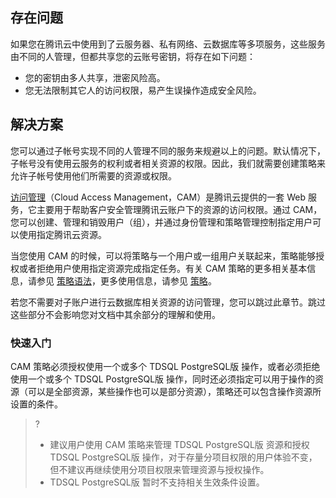 
## 存在问题
如果您在腾讯云中使用到了云服务器、私有网络、云数据库等多项服务，这些服务由不同的人管理，但都共享您的云账号密钥，将存在如下问题：
- 您的密钥由多人共享，泄密风险高。
- 您无法限制其它人的访问权限，易产生误操作造成安全风险。

## 解决方案
您可以通过子帐号实现不同的人管理不同的服务来规避以上的问题。默认情况下，子帐号没有使用云服务的权利或者相关资源的权限。因此，我们就需要创建策略来允许子帐号使用他们所需要的资源或权限。

[访问管理](https://cloud.tencent.com/document/product/598/10583)（Cloud Access Management，CAM）是腾讯云提供的一套 Web 服务，它主要用于帮助客户安全管理腾讯云账户下的资源的访问权限。通过 CAM，您可以创建、管理和销毁用户（组），并通过身份管理和策略管理控制指定用户可以使用指定腾讯云资源。

当您使用 CAM 的时候，可以将策略与一个用户或一组用户关联起来，策略能够授权或者拒绝用户使用指定资源完成指定任务。有关 CAM 策略的更多相关基本信息，请参见 [策略语法](https://cloud.tencent.com/document/product/598/10603)，更多使用信息，请参见 [策略](https://cloud.tencent.com/document/product/598/10601)。

若您不需要对子账户进行云数据库相关资源的访问管理，您可以跳过此章节。跳过这些部分不会影响您对文档中其余部分的理解和使用。

### 快速入门
CAM 策略必须授权使用一个或多个 TDSQL PostgreSQL版 操作，或者必须拒绝使用一个或多个 TDSQL PostgreSQL版 操作，同时还必须指定可以用于操作的资源（可以是全部资源，某些操作也可以是部分资源），策略还可以包含操作资源所设置的条件。
>?
>- 建议用户使用 CAM 策略来管理 TDSQL PostgreSQL版 资源和授权 TDSQL PostgreSQL版 操作，对于存量分项目权限的用户体验不变，但不建议再继续使用分项目权限来管理资源与授权操作。
>- TDSQL PostgreSQL版 暂时不支持相关生效条件设置。

